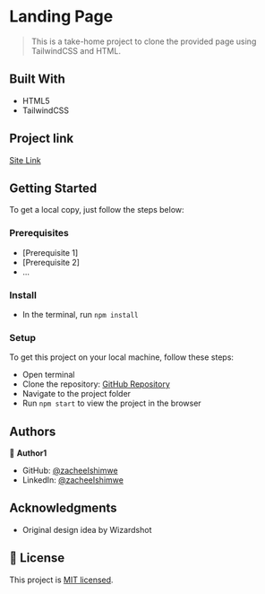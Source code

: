 # Landing Page

> This is a take-home project to clone the provided page using TailwindCSS and HTML.

## Built With

- HTML5
- TailwindCSS

## Project link

[Site Link](https://neon-sawine-884018.netlify.app/)

## Getting Started

To get a local copy, just follow the steps below:

### Prerequisites
- [Prerequisite 1]
- [Prerequisite 2]
- ...

### Install
- In the terminal, run `npm install`

### Setup
To get this project on your local machine, follow these steps:
- Open terminal
- Clone the repository: [GitHub Repository](https://github.com/ishimwezachee/helpJuice_challenge.git)
- Navigate to the project folder
- Run `npm start` to view the project in the browser

## Authors

👤 **Author1**

- GitHub: [@zacheeIshimwe](https://github.com/ishimwezachee)
- LinkedIn: [@zacheeIshimwe](https://www.linkedin.com/in/zachee-ishimwe-ab952a119/)

## Acknowledgments
- Original design idea by Wizardshot

## 📝 License

This project is [MIT licensed](./MIT.md).
